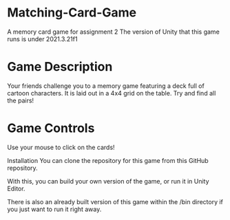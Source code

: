# Matching-Card-Game
 A memory card game for assignment 2
The version of Unity that this game runs is under 2021.3.21f1

# Game Description
Your friends challenge you to a memory game featuring a deck full of cartoon characters. It is laid out in a 4x4 grid on the table. Try and find all the pairs!

# Game Controls
Use your mouse to click on the cards!

Installation
You can clone the repository for this game from this GitHub repository.

With this, you can build your own version of the game, or run it in Unity Editor.

There is also an already built version of this game within the /bin directory if you just want to run it right away.
